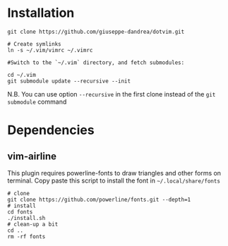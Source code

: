 # Installation

    git clone https://github.com/giuseppe-dandrea/dotvim.git
	
	# Create symlinks
    ln -s ~/.vim/vimrc ~/.vimrc
	
	#Switch to the `~/.vim` directory, and fetch submodules:

    cd ~/.vim
    git submodule update --recursive --init

N.B. You can use option `--recursive` in the first clone instead of the `git submodule` command

# Dependencies
## vim-airline
This plugin requires powerline-fonts to draw triangles and other forms on terminal. Copy paste this script to install the font in `~/.local/share/fonts`

	
	# clone
	git clone https://github.com/powerline/fonts.git --depth=1
	# install
	cd fonts
	./install.sh
	# clean-up a bit
	cd ..
	rm -rf fonts
